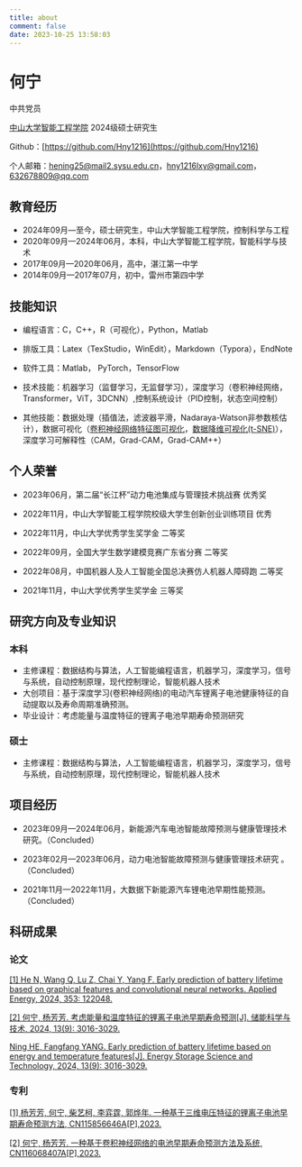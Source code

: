 ```yaml
---
title: about
comment: false
date: 2023-10-25 13:58:03
---
```


# 何宁

中共党员 

[中山大学智能工程学院](https://ise.sysu.edu.cn/index.htm)    2024级硕士研究生

Github：[https://github.com/Hny1216](https://github.com/Hny1216)

个人邮箱：<hening25@mail2.sysu.edu.cn>，<hny1216lxy@gmail.com>，<632678809@qq.com>



## 教育经历

- 2024年09月—至今，硕士研究生，中山大学智能工程学院，控制科学与工程
- 2020年09月—2024年06月，本科，中山大学智能工程学院，智能科学与技术
- 2017年09月—2020年06月，高中，湛江第一中学
- 2014年09月—2017年07月，初中，雷州市第四中学



## 技能知识

- 编程语言：C，C++，R（可视化），Python，Matlab

- 排版工具：Latex（TexStudio，WinEdit），Markdown（Typora），EndNote

- 软件工具：Matlab， PyTorch，TensorFlow

- 技术技能：机器学习（监督学习，无监督学习），深度学习（卷积神经网络，Transformer，ViT，3DCNN）,控制系统设计（PID控制，状态空间控制）

- 其他技能：数据处理（插值法，滤波器平滑，Nadaraya-Watson非参数核估计），数据可视化（[卷积神经网络特征图可视化](https://github.com/Hny1216/FeatureMapVisualization.git)，[数据降维可视化(t-SNE)]()），深度学习可解释性（CAM，Grad-CAM，Grad-CAM++）



## 个人荣誉

- 2023年06月，第二届“长江杯”动力电池集成与管理技术挑战赛 优秀奖

- 2022年11月，中山大学智能工程学院校级大学生创新创业训练项目 优秀

- 2022年11月，中山大学优秀学生奖学金 二等奖

- 2022年09月，全国大学生数学建模竞赛广东省分赛 二等奖

- 2022年08月，中国机器人及人工智能全国总决赛仿人机器人障碍跑 二等奖

- 2021年11月，中山大学优秀学生奖学金 三等奖



## 研究方向及专业知识

### 本科

- 主修课程：数据结构与算法，人工智能编程语言，机器学习，深度学习，信号与系统，自动控制原理，现代控制理论，智能机器人技术
- 大创项目：基于深度学习(卷积神经网络)的电动汽车锂离子电池健康特征的自动提取以及寿命周期准确预测。
- 毕业设计：考虑能量与温度特征的锂离子电池早期寿命预测研究



### 硕士

+ 主修课程：数据结构与算法，人工智能编程语言，机器学习，深度学习，信号与系统，自动控制原理，现代控制理论，智能机器人技术



## 项目经历

- 2023年09月—2024年06月，新能源汽车电池智能故障预测与健康管理技术研究。（Concluded）

- 2023年02月—2023年06月，动力电池智能故障预测与健康管理技术研究 。（Concluded）

- 2021年11月—2022年11月，大数据下新能源汽车锂电池早期性能预测。（Concluded）



## 科研成果

### 论文

[[1] He N, Wang Q, Lu Z, Chai Y, Yang F. Early prediction of battery lifetime based on graphical features and convolutional neural networks. Applied Energy, 2024, 353: 122048.](https://www.sciencedirect.com/science/article/pii/S0306261923014125)

[[2] 何宁, 杨芳芳. 考虑能量和温度特征的锂离子电池早期寿命预测[J]. 储能科学与技术, 2024, 13(9): 3016-3029.](https://esst.cip.com.cn/CN/10.19799/j.cnki.2095-4239.2024.0583)

[Ning HE, Fangfang YANG. Early prediction of battery lifetime based on energy and temperature features[J]. Energy Storage Science and Technology, 2024, 13(9): 3016-3029.](https://esst.cip.com.cn/CN/10.19799/j.cnki.2095-4239.2024.0583)

### 专利

[[1] 杨芳芳, 何宁, 柴艺柯, 李弈霆, 郭烨年. 一种基于三维电压特征的锂离子电池早期寿命预测方法, CN115856646A[P],2023.](http://epub.cnipa.gov.cn/patent/CN115856646B?8kt2YOWWXQBD=1698297409975)

[[2] 何宁, 杨芳芳. 一种基于卷积神经网络的电池早期寿命预测方法及系统, CN116068407A[P],2023.](http://epub.cnipa.gov.cn/patent/CN116068407A)


